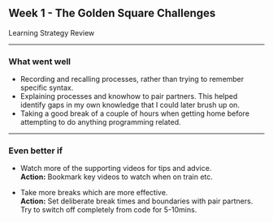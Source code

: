 ## Week 1 - The Golden Square Challenges
Learning Strategy Review

-----------------------
### What went well
- Recording and recalling processes, rather than trying to remember specific syntax.
- Explaining processes and knowhow to pair partners. This helped identify gaps in my own knowledge that I could later brush up on.
- Taking a good break of a couple of hours when getting home before attempting to do anything programming related.


-----------------------
### Even better if

- Watch more of the supporting videos for tips and advice.  
**Action:** Bookmark key videos to watch when on train etc.

- Take more breaks which are more effective.   
**Action:** Set deliberate break times and boundaries with pair partners. Try to switch off completely from code for 5-10mins.
